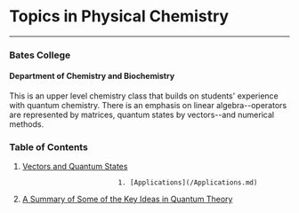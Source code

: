 # Topics in Physical Chemistry
---
### Bates College
#### Department of Chemistry and Biochemistry


This is an upper level chemistry class that builds on students' experience with quantum chemistry. There is an emphasis on linear algebra--operators are represented by matrices, quantum states by vectors--and numerical methods.


### Table of Contents

1. [Vectors and Quantum States](/Vectors-and-Quantum-States.md)

                               1. [Applications](/Applications.md)
   
1. [A Summary of Some of the Key Ideas in Quantum Theory](/summary.md)
